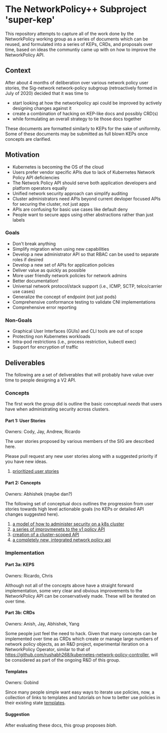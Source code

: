 # The NetworkPolicy++ Subproject 'super-kep'

This repository attempts to capture all of the work done by the NetworkPolicy working group as a series of documents which
can be reused, and formulated into a series of KEPs, CRDs, and proposals over time, based on ideas the communtiy came up with on how to improve the NetworkPolicy API.

## Context

After about 4 months of deliberation over various network policy user stories, the Sig-network network-policy subgroup (retroactively formed in July of 2020) decided that it was time to

- start looking at how the networkpolicy api could be improved by actively designing changes against it
- create a combination of hacking on KEP-like docs and possibly CRD(s)
- while formulating an overall strategy to tie those docs together

These documents are formatted similarly to KEPs for the sake of uniformity.  Some of these documents may be submitted as full blown KEPs once concepts are clarified.

## Motivation

- Kubernetes is becoming the OS of the cloud
- Users prefer vendor specific APIs due to lack of Kubernetes Network Policy API
  deficiencies
- The Network Policy API should serve both application developers and platform
  operators equally
- Unified network security approach can simplify auditing
- Cluster administrators need APIs beyond current devloper focused APIs for securing the cluster, not just apps
- APIs are confusing for basic use cases like default deny
- People want to secure apps using other abstractions rather than just labels

### Goals

- Don't break anything
- Simplify migration when using new capabilities
- Develop a new administrator API so that RBAC can be used to separate roles if desired
- Develop a new set of APIs for application policies
- Deliver value as quickly as possible
- More user friendly network policies for network admins
- Better documentation!
- Universal network protocol/stack support (i.e., ICMP, SCTP, telco/carrier use cases)
- Generalize the concept of endpoint (not just pods)
- Comprehensive conformance testing to validate CNI implementations
- Comprehensive error reporting

### Non-Goals

- Graphical User Interfaces (GUIs) and CLI tools are out of scope
- Protecting non Kubernetes workloads
- Intra-pod restrictions (i.e., process restriction, kubectl exec)
- Support for encryption of traffic

## Deliverables

The following are a set of deliverables that will probably have value over time to people designing a V2 API.

### Concepts

The first work the group did is outline the basic conceptual *needs* that users have when administrating
security across clusters.

#### Part 1: User Stories

Owners: Cody, Jay, Andrew, Ricardo

The user stories proposed by various members of the SIG are described here.

Please pull request any new user stories along with a suggested priority if you have new ideas.

1) [prioritized user stories](p0_user_stories.md)

#### Part 2: Concepts

Owners: Abhishek (maybe dan?)

The following set of conceptual docs outlines the progression from user stories towards
high level actionable goals (no KEPs or detailed API changes suggested here).

1) [a model of how to administer security on a k8s cluster](1_model.md)
2) [a series of improvmenets to the v1 policy API](1_v1_api.md)
3) [creation of a cluster-scoped API](1_cluster_scoped.md)
4) [a completely new, integrated network policy api](1_v2_api.md)

### Implementation

#### Part 3a: KEPS

Owners: Ricardo, Chris

Although not all of the concepts above have a straight forward implementation, some very clear and obvious improvements to the NetworkPolicy API can be conservatively made.  These will be iterated on over time.

<TODO>

#### Part 3b: CRDs

Owners: Anish, Jay, Abhishek, Yang

Some people just feel the need to hack.  Given that many concepts can be implemented over time as CRDs which create or manage large numbers of network policy objects, as an R&D project, experimental iteration on a NetworkPolicy Operator, similar to that of https://github.com/rushabh268/kubernetes-network-policy-controller, will be considered as part of the ongoing R&D of this group.

<TODO>

#### Templates

Owners: Gobind

Since many people simple want easy ways to iterate use policies, now, a collection of links to templates and tutorials on how to better use policies in their existing state [templates](templates.md).

#### Suggestion

After evaluating these docs, this group proposes *blah*.
